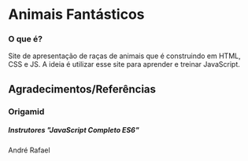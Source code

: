 # Animais Fantásticos

### O que é?
Site de apresentação de raças de animais que é construindo em HTML, CSS e JS. A ideia é utilizar esse site para aprender e treinar JavaScript.



## Agradecimentos/Referências
### Origamid
##### Instrutores "JavaScript Completo ES6"
André Rafael